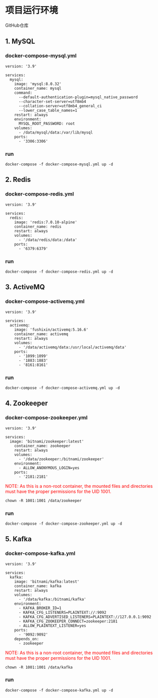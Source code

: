 # 项目运行环境

<a herf='https://github.com/fushixin/docker-images'>GitHub仓库</a>

## 1. MySQL

### docker-compose-mysql.yml

```
version: '3.9'

services:
  mysql:
    image: 'mysql:8.0.32'
    container_name: mysql
    command:
      --default-authentication-plugin=mysql_native_password
      --character-set-server=utf8mb4
      --collation-server=utf8mb4_general_ci
      --lower_case_table_names=1   
    restart: always
    environment:
      MYSQL_ROOT_PASSWORD: root                 
    volumes:
      - /data/mysql/data:/var/lib/mysql       
    ports:
      - '3306:3306'
```

### run

```
docker-compose -f docker-compose-mysql.yml up -d
```

## 2. Redis

### docker-compose-redis.yml

```
version: '3.9'

services:
  redis:
    image: 'redis:7.0.10-alpine'
    container_name: redis
    restart: always
    volumes:
      - '/data/redis/data:/data'
    ports:
      - '6379:6379'
```

### run

```
docker-compose -f docker-compose-redis.yml up -d
```

## 3. ActiveMQ

### docker-compose-activemq.yml

```
version: '3.9'

services:
  activemq:
    image: 'fushixin/activemq:5.16.6'
    container_name: activemq
    restart: always
    volumes:
      - '/data/activemq/data:/usr/local/activemq/data'
    ports:
      - '1099:1099'
      - '1883:1883'
      - '8161:8161'
```

### run

```
docker-compose -f docker-compose-activemq.yml up -d
```

## 4. Zookeeper

### docker-compose-zookeeper.yml

```
version: '3.9'

services:
  image: 'bitnami/zookeeper:latest'
    container_name: zookeeper
    restart: always
    volumes:
      - '/data/zookeeper:/bitnami/zookeeper'
    environment:
      - ALLOW_ANONYMOUS_LOGIN=yes
    ports:
      - '2181:2181'
```

<span style='color:red'>NOTE: As this is a non-root container, the mounted files and directories must have the proper
permissions for the UID 1001.</span>

```
chown -R 1001:1001 /data/zookeeper
```

### run

```
docker-compose -f docker-compose-zookeeper.yml up -d
```

## 5. Kafka

### docker-compose-kafka.yml

```
version: '3.9'

services:
  kafka:
    image: 'bitnami/kafka:latest'
    container_name: kafka
    restart: always
    volumes:
      - '/data/kafka:/bitnami/kafka'
    environment:
      - KAFKA_BROKER_ID=1
      - KAFKA_CFG_LISTENERS=PLAINTEXT://:9092
      - KAFKA_CFG_ADVERTISED_LISTENERS=PLAINTEXT://127.0.0.1:9092
      - KAFKA_CFG_ZOOKEEPER_CONNECT=zookeeper:2181
      - ALLOW_PLAINTEXT_LISTENER=yes
    ports:
      - '9092:9092'
    depends_on:
      - zookeeper
```

<span style='color:red'>NOTE: As this is a non-root container, the mounted files and directories must have the proper
permissions for the UID 1001.</span>

```
chown -R 1001:1001 /data/kafka
```

### run

```
docker-compose -f docker-compose-kafka.yml up -d
```